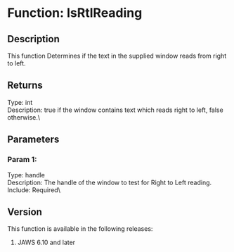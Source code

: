 # Function: IsRtlReading

## Description

This function Determines if the text in the supplied window reads from
right to left.

## Returns

Type: int\
Description: true if the window contains text which reads right to left,
false otherwise.\

## Parameters

### Param 1:

Type: handle\
Description: The handle of the window to test for Right to Left
reading.\
Include: Required\

## Version

This function is available in the following releases:

1.  JAWS 6.10 and later
